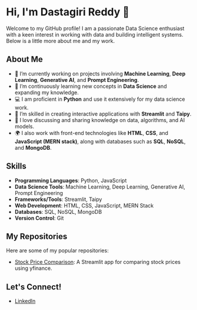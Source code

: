 # Hi, I'm Dastagiri Reddy 👋

Welcome to my GitHub profile! I am a passionate Data Science enthusiast with a keen interest in working with data and building intelligent systems. Below is a little more about me and my work.

## About Me

- 🔭 I’m currently working on projects involving **Machine Learning**, **Deep Learning**, **Generative AI**, and **Prompt Engineering**.
- 🌱 I’m continuously learning new concepts in **Data Science** and expanding my knowledge.
- 💻 I am proficient in **Python** and use it extensively for my data science work.
- 🎨 I’m skilled in creating interactive applications with **Streamlit** and **Taipy**.
- 💬 I love discussing and sharing knowledge on data, algorithms, and AI models.
- 🌍 I also work with front-end technologies like **HTML**, **CSS**, and **JavaScript (MERN stack)**, along with databases such as **SQL**, **NoSQL**, and **MongoDB**.

## Skills

- **Programming Languages**: Python, JavaScript
- **Data Science Tools**: Machine Learning, Deep Learning, Generative AI, Prompt Engineering
- **Frameworks/Tools**: Streamlit, Taipy
- **Web Development**: HTML, CSS, JavaScript, MERN Stack
- **Databases**: SQL, NoSQL, MongoDB
- **Version Control**: Git

## My Repositories

Here are some of my popular repositories:

- [Stock Price Comparison](https://github.com/Venkata-dastagirireddy/Stock-Comparision-app.git): A Streamlit app for comparing stock prices using yfinance.

## Let's Connect!

- [LinkedIn](https://www.linkedin.com/in/tathireddy-venkata-dastagiri-reddy)
